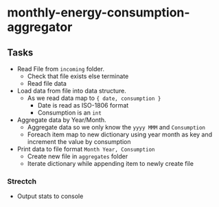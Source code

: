 # monthly-energy-consumption-aggregator

## Tasks

- Read File from `incoming` folder.
  - Check that file exists else terminate
  - Read file data
- Load data from file into data structure.
  - As we read data map to `{ date, consumption }`
    - Date is read as ISO-1806 format
    - Consumption is an `int`
- Aggregate data by Year/Month.
  - Aggregate data so we only know the `yyyy MMM` and `Consumption`
  - Foreach item map to new dictionary using year month as key and increment the value by consumption
- Print data to file format `Month Year, Consumption`
  - Create new file in `aggregates` folder
  - Iterate dictionary while appending item to newly create file

### Strectch

- Output stats to console
